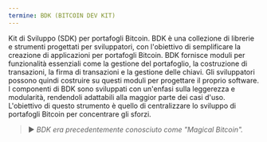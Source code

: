 ```yaml
---
termine: BDK (BITCOIN DEV KIT)
---
```


Kit di Sviluppo (SDK) per portafogli Bitcoin. BDK è una collezione di librerie e strumenti progettati per sviluppatori, con l'obiettivo di semplificare la creazione di applicazioni per portafogli Bitcoin. BDK fornisce moduli per funzionalità essenziali come la gestione del portafoglio, la costruzione di transazioni, la firma di transazioni e la gestione delle chiavi. Gli sviluppatori possono quindi costruire su questi moduli per progettare il proprio software. I componenti di BDK sono sviluppati con un'enfasi sulla leggerezza e modularità, rendendoli adattabili alla maggior parte dei casi d'uso. L'obiettivo di questo strumento è quello di centralizzare lo sviluppo di portafogli Bitcoin per concentrare gli sforzi.

> ► *BDK era precedentemente conosciuto come "Magical Bitcoin".*